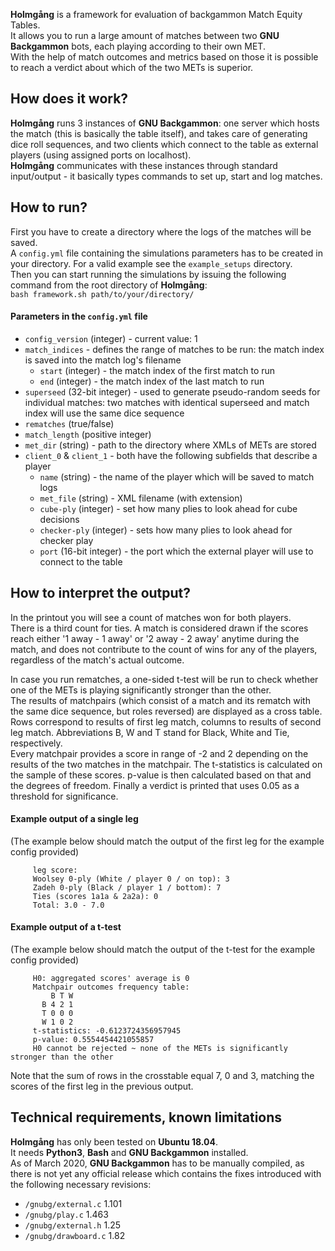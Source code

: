 __Holmgång__ is a framework for evaluation of backgammon Match Equity Tables.  
It allows you to run a large amount of matches between two __GNU Backgammon__ bots, each playing according to their own MET.  
With the help of match outcomes and metrics based on those it is possible to reach a verdict about which of the two METs is superior.  

## How does it work?
__Holmgång__ runs 3 instances of __GNU Backgammon__: one server which hosts the match (this is basically the table itself), and takes care of generating dice roll sequences, and two clients which connect to the table as external players (using assigned ports on localhost).  
__Holmgång__ communicates with these instances through standard input/output - it basically types commands to set up, start and log matches.  

## How to run?
First you have to create a directory where the logs of the matches will be saved.  
A `config.yml` file containing the simulations parameters has to be created in your directory. For a valid example see the `example_setups` directory.  
Then you can start running the simulations by issuing the following command from the root directory of __Holmgång__:  
`bash framework.sh path/to/your/directory/`  

#### Parameters in the `config.yml` file
- `config_version` (integer) - current value: 1  
- `match_indices` - defines the range of matches to be run: the match index is saved into the match log's filename  
  - `start` (integer) - the match index of the first match to run  
  - `end` (integer) - the match index of the last match to run  
- `superseed` (32-bit integer) - used to generate pseudo-random seeds for individual matches: two matches with identical superseed and match index will use the same dice sequence  
- `rematches` (true/false)  
- `match_length` (positive integer)  
- `met_dir` (string) - path to the directory where XMLs of METs are stored  
- `client_0` & `client_1` - both have the following subfields that describe a player  
  - `name` (string) - the name of the player which will be saved to match logs  
  - `met_file` (string) - XML filename (with extension)  
  - `cube-ply` (integer) - set how many plies to look ahead for cube decisions  
  - `checker-ply` (integer) - sets how many plies to look ahead for checker play  
  - `port` (16-bit integer) - the port which the external player will use to connect to the table  

## How to interpret the output?
In the printout you will see a count of matches won for both players.  
There is a third count for ties. A match is considered drawn if the scores reach either '1 away - 1 away' or '2 away - 2 away' anytime during the match, and does not contribute to the count of wins for any of the players, regardless of the match's actual outcome.  

In case you run rematches, a one-sided t-test will be run to check whether one of the METs is playing significantly stronger than the other.  
The results of matchpairs (which consist of a match and its rematch with the same dice sequence, but roles reversed) are displayed as a cross table. Rows correspond to results of first leg match, columns to results of second leg match. Abbreviations B, W and T stand for Black, White and Tie, respectively.  
Every matchpair provides a score in range of -2 and 2 depending on the results of the two matches in the matchpair. The t-statistics is calculated on the sample of these scores. p-value is then calculated based on that and the degrees of freedom. Finally a verdict is printed that uses 0.05 as a threshold for significance.  

#### Example output of a single leg
(The example below should match the output of the first leg for the example config provided)  
```
     leg score:
     Woolsey 0-ply (White / player 0 / on top): 3
     Zadeh 0-ply (Black / player 1 / bottom): 7
     Ties (scores 1a1a & 2a2a): 0
     Total: 3.0 - 7.0
```

#### Example output of a t-test
(The example below should match the output of the t-test for the example config provided)  
```
     H0: aggregated scores' average is 0
     Matchpair outcomes frequency table:
         B T W
       B 4 2 1
       T 0 0 0
       W 1 0 2
     t-statistics: -0.6123724356957945
     p-value: 0.5554454421055857
     H0 cannot be rejected ~ none of the METs is significantly stronger than the other
```
Note that the sum of rows in the crosstable equal 7, 0 and 3, matching the scores of the first leg in the previous output.  

## Technical requirements, known limitations
__Holmgång__ has only been tested on __Ubuntu 18.04__.  
It needs __Python3__, __Bash__ and __GNU Backgammon__ installed.  
As of March 2020, __GNU Backgammon__ has to be manually compiled, as there is not yet any official release which contains the fixes introduced with the following necessary revisions:  
- `/gnubg/external.c` 1.101  
- `/gnubg/play.c` 1.463  
- `/gnubg/external.h` 1.25  
- `/gnubg/drawboard.c` 1.82  
